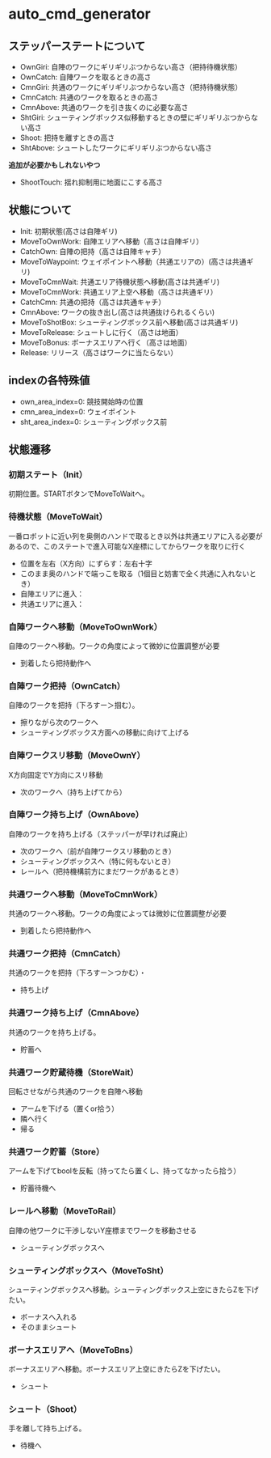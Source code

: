 # auto_cmd_generator

## ステッパーステートについて

- OwnGiri: 自陣のワークにギリギリぶつからない高さ（把持待機状態）
- OwnCatch: 自陣ワークを取るときの高さ
- CmnGiri: 共通のワークにギリギリぶつからない高さ（把持待機状態）
- CmnCatch: 共通のワークを取るときの高さ
- CmnAbove: 共通のワークを引き抜くのに必要な高さ
- ShtGiri: シューティングボックス似移動するときの壁にギリギリぶつからない高さ
- Shoot: 把持を離すときの高さ
- ShtAbove: シュートしたワークにギリギリぶつからない高さ

**追加が必要かもしれないやつ**

- ShootTouch: 揺れ抑制用に地面にこする高さ

## 状態について

- Init: 初期状態(高さは自陣ギリ)
- MoveToOwnWork: 自陣エリアへ移動（高さは自陣ギリ）
- CatchOwn: 自陣の把持（高さは自陣キャチ）
- MoveToWaypoint: ウェイポイントへ移動（共通エリアの）(高さは共通ギリ)
- MoveToCmnWait: 共通エリア待機状態へ移動(高さは共通ギリ)
- MoveToCmnWork: 共通エリア上空へ移動（高さは共通ギリ）
- CatchCmn: 共通の把持（高さは共通キャチ）
- CmnAbove: ワークの抜き出し(高さは共通抜けられるくらい)
- MoveToShotBox: シューティングボックス前へ移動(高さは共通ギリ)
- MoveToRelease: シュートしに行く（高さは地面）
- MoveToBonus: ボーナスエリアへ行く（高さは地面）
- Release: リリース（高さはワークに当たらない）

## indexの各特殊値
- own_area_index=0: 競技開始時の位置
- cmn_area_index=0: ウェイポイント
- sht_area_index=0: シューティングボックス前

## 状態遷移
### 初期ステート（Init）
初期位置。STARTボタンでMoveToWaitへ。
### 待機状態（MoveToWait）
 一番ロボットに近い列を奥側のハンドで取るとき以外は共通エリアに入る必要があるので、このステートで進入可能なX座標にしてからワークを取りに行く

- 位置を左右（X方向）にずらす：左右十字
- このまま奥のハンドで端っこを取る（1個目と妨害で全く共通に入れないとき）
- 自陣エリアに進入：
- 共通エリアに進入：

### 自陣ワークへ移動（MoveToOwnWork）
自陣のワークへ移動。ワークの角度によって微妙に位置調整が必要
- 到着したら把持動作へ

### 自陣ワーク把持（OwnCatch）
自陣のワークを把持（下ろすー＞掴む）。
- 擦りながら次のワークへ
- シューティングボックス方面への移動に向けて上げる

### 自陣ワークスリ移動（MoveOwnY）
X方向固定でY方向にスリ移動
- 次のワークへ（持ち上げてから）

### 自陣ワーク持ち上げ（OwnAbove）
自陣のワークを持ち上げる（ステッパーが早ければ廃止）
- 次のワークへ（前が自陣ワークスリ移動のとき）
- シューティングボックスへ（特に何もないとき）
- レールへ（把持機構前方にまだワークがあるとき）

### 共通ワークへ移動（MoveToCmnWork）
共通のワークへ移動。ワークの角度によっては微妙に位置調整が必要
- 到着したら把持動作へ

### 共通ワーク把持（CmnCatch）
共通のワークを把持（下ろすー＞つかむ）・
- 持ち上げ

### 共通ワーク持ち上げ（CmnAbove）
共通のワークを持ち上げる。
- 貯蓄へ

### 共通ワーク貯蔵待機（StoreWait）
回転させながら共通のワークを自陣へ移動
- アームを下げる（置くor拾う）
- 隣へ行く
- 帰る

### 共通ワーク貯蓄（Store）
アームを下げてboolを反転（持ってたら置くし、持ってなかったら拾う）
- 貯蓄待機へ

### レールへ移動（MoveToRail）
自陣の他ワークに干渉しないY座標までワークを移動させる
- シューティングボックスへ

### シューティングボックスへ（MoveToSht）
シューティングボックスへ移動。シューティングボックス上空にきたらZを下げたい。
- ボーナスへ入れる
- そのままシュート

### ボーナスエリアへ（MoveToBns）
ボーナスエリアへ移動。ボーナスエリア上空にきたらZを下げたい。
- シュート

### シュート（Shoot）
手を離して持ち上げる。
- 待機へ